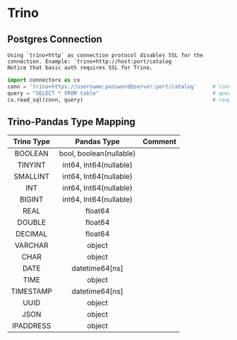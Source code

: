 # Trino

## Postgres Connection

```{hint}
Using `trino+http` as connection protocol disables SSL for the connection. Example: `trino+http://host:port/catalog
Notice that basic auth requires SSL for Trino.
```

```py
import connectorx as cx
conn = 'trino+https://username:password@server:port/catalog'     # connection token
query = "SELECT * FROM table"                                    # query string
cx.read_sql(conn, query)                                         # read data from Trino
```

## Trino-Pandas Type Mapping

| Trino Type |       Pandas Type       | Comment |
| :--------: | :---------------------: | :-----: |
|  BOOLEAN   | bool, boolean(nullable) |         |
|  TINYINT   | int64, Int64(nullable)  |         |
|  SMALLINT  | int64, Int64(nullable)  |         |
|    INT     | int64, Int64(nullable)  |         |
|   BIGINT   | int64, Int64(nullable)  |         |
|    REAL    |         float64         |         |
|   DOUBLE   |         float64         |         |
|  DECIMAL   |         float64         |         |
|  VARCHAR   |         object          |         |
|    CHAR    |         object          |         |
|    DATE    |     datetime64[ns]      |         |
|    TIME    |         object          |         |
| TIMESTAMP  |     datetime64[ns]      |         |
|    UUID    |         object          |         |
|    JSON    |         object          |         |
| IPADDRESS  |         object          |         |

